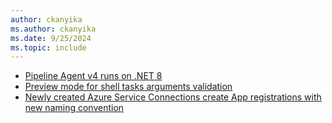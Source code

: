 ```yaml
---
author: ckanyika
ms.author: ckanyika
ms.date: 9/25/2024
ms.topic: include
---
```


- [Pipeline Agent v4 runs on .NET 8](#pipeline-agent-v4-runs-on-net-8)
- [Preview mode for shell tasks arguments validation](#preview-mode-for-shell-tasks-arguments-validation)
- [Newly created Azure Service Connections create App registrations with new naming convention](#newly-created-azure-service-connections-create-app-registrations-with-new-naming-convention)
